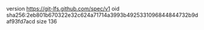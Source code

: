 version https://git-lfs.github.com/spec/v1
oid sha256:2eb801b670322e32c624a71714a3993b4925331096844844732b9daf93fd7acd
size 136
